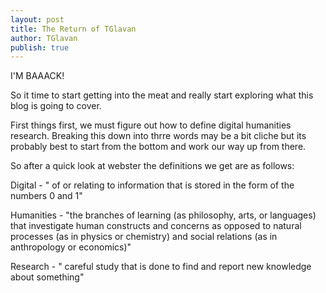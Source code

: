 ```yaml
---
layout: post
title: The Return of TGlavan
author: TGlavan
publish: true
---
```


I'M BAAACK!

So it time to start getting into the meat and really start exploring what this blog is going to cover.

First things first, we must figure out how to define digital humanities research.  Breaking this down into thrre words may be a bit cliche but its probably best to start from the bottom and work our way up from there.

So after a quick look at webster the definitions we get are as follows:

Digital - " of or relating to information that is stored in the form of the numbers 0 and 1"

Humanities - "the branches of learning (as philosophy, arts, or languages) that investigate human constructs and concerns as opposed to natural processes (as in physics or chemistry) and social relations (as in anthropology or economics)"

Research - " careful study that is done to find and report new knowledge about something"
